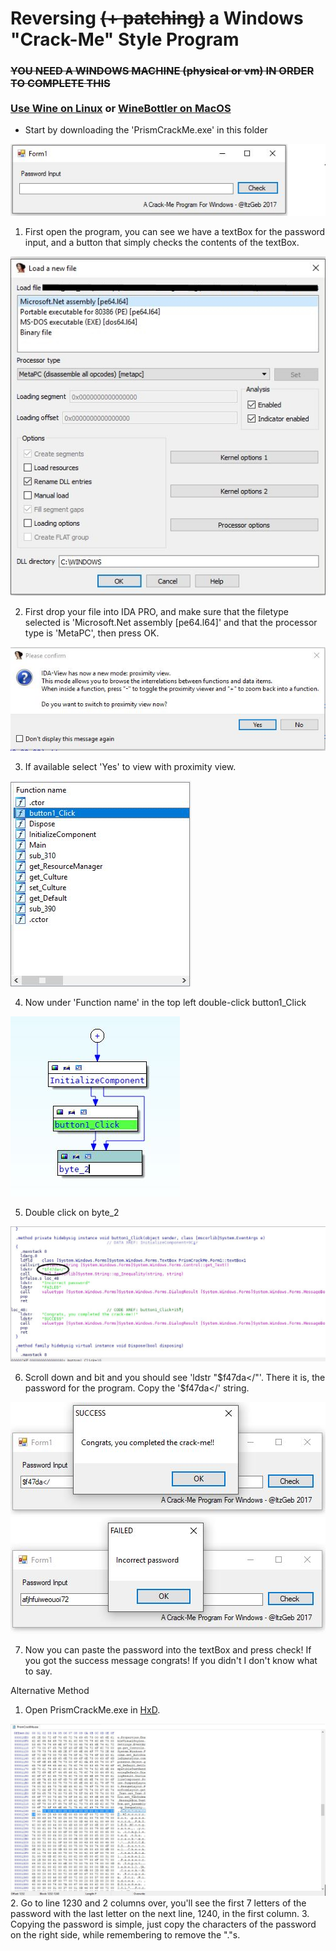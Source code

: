 # Reversing <s>(+ patching)</s> a Windows "Crack-Me" Style Program

### <s>YOU NEED A WINDOWS MACHINE (physical or vm) IN ORDER TO COMPLETE THIS</s> <br><br>[Use Wine on Linux](https://www.winehq.org/) or [WineBottler on MacOS](https://winebottler.kronenberg.org/)

- Start by downloading the 'PrismCrackMe.exe' in this folder
  
![openProgram](openProgram.JPG)
1. First open the program, you can see we have a textBox for the password input, and a button that simply checks the contents of the textBox.

![loadingFile](loadingFile.JPG)
  
2. First drop your file into IDA PRO, and make sure that the filetype selected is 'Microsoft.Net assembly [pe64.l64]' and that the processor type is 'MetaPC', then press OK.
  
![selectProximityView](selectProximityView.JPG)
  
3. If available select 'Yes' to view with proximity view.
  
![clickHere](clickHere.JPG)
  
4. Now under 'Function name' in the top left double-click button1_Click
  
![andHere](andHere.JPG)

5. Double click on byte_2
  
![scrollDown](scrollDown.JPG)

6. Scroll down and bit and you should see 'ldstr "$f47da</"'. There it is, the password for the program. Copy the '$f47da</' string.

![complete](complete.JPG) ![failed](failed.JPG)

7. Now you can paste the password into the textBox and press check! If you got the success message congrats! If you didn't I don't know what to say.

Alternative Method 

1. Open PrismCrackMe.exe in [HxD](https://mh-nexus.de/en/hxd/).

![HexEditorMethod](HexEditorMethod.JPG)
2. Go to line 1230 and 2 columns over, you'll see the first 7 letters of the password with the last letter on the next line, 1240, in the first column.
3. Copying the password is simple, just copy the characters of the password on the right side, while remembering to remove the "."s. 
